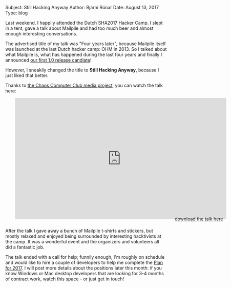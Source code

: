 Subject: Still Hacking Anyway
Author: Bjarni Rúnar
Date: August 13, 2017
Type: blog

Last weekend, I happily attended the Dutch SHA2017 Hacker Camp. I slept
in a tent, gave a talk about Mailpile and had too much beer and almost
enough interesting conversations.

The advertised title of my talk was "Four years later", because Mailpile
itself was launched at the last Dutch hacker camp: OHM in 2013. So I
talked about what Mailpile is, what has happened during the last four
years and finally I announced [our first 1.0 release candiate](/download/)!

However, I sneakily changed the title to **Still Hacking Anyway**, because
I just liked that better.

Thanks to [the Chaos Computer Club media
project](https://media.ccc.de/about.html), you can watch the talk here:

<div style="width: 670px; margin: 0 0 0 20px;">
<iframe width="660" height="378" style="margin: 0 0 0 10px;"
        src="https://media.ccc.de/v/SHA2017-101-mailpile/oembed"
        frameborder=0 allowfullscreen></iframe>
 <p style="text-align: right; margin: -10px 10px 20px 0;">
   <a href="https://media.ccc.de/v/SHA2017-101-mailpile"
      target=_blank>download the talk here</a></p>
</div>

After the talk I gave away a bunch of Mailpile t-shirts and stickers,
but mostly relaxed and enjoyed being surrounded by interesting
hacktivists at the camp. It was a wonderful event and the organizers
and volunteers all did a fantastic job.

The talk ended with a call for help; funnily enough, I'm roughly on
schedule and would like to hire a couple of developers to help me
complete the [Plan for 2017](2017-01-30_A_Plan_for_2017.html). I will
post more details about the positions later this month: if you know
Windows or Mac desktop developers that are looking for 3-4 months of
contract work, watch this space - or just get in touch!
